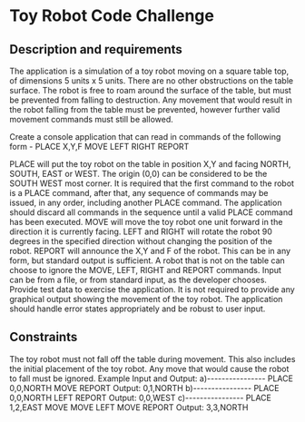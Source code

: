 # Toy Robot Code Challenge

## Description and requirements

The application is a simulation of a toy robot moving on a square table top, of dimensions 5 units x 5 units. There are no
other obstructions on the table surface. The robot is free to roam around the surface of the table, but must be prevented
from falling to destruction. Any movement that would result in the robot falling from the table must be prevented,
however further valid movement commands must still be allowed.

Create a console application that can read in commands of the following form -
PLACE X,Y,F
MOVE
LEFT
RIGHT
REPORT

PLACE will put the toy robot on the table in position X,Y and facing NORTH, SOUTH, EAST or WEST. The origin (0,0)
can be considered to be the SOUTH WEST most corner. It is required that the first command to the robot is a PLACE
command, after that, any sequence of commands may be issued, in any order, including another PLACE command. The
application should discard all commands in the sequence until a valid PLACE command has been executed. MOVE will
move the toy robot one unit forward in the direction it is currently facing.
LEFT and RIGHT will rotate the robot 90 degrees in the specified direction without changing the position of the
robot. REPORT will announce the X,Y and F of the robot. This can be in any form, but standard output is sufficient.
A robot that is not on the table can choose to ignore the MOVE, LEFT, RIGHT and REPORT commands. Input can
be from a file, or from standard input, as the developer chooses.
Provide test data to exercise the application.
It is not required to provide any graphical output showing the movement of the toy robot.
The application should handle error states appropriately and be robust to user input.

## Constraints

The toy robot must not fall off the table during movement. This also includes the initial placement of the toy robot. Any
move that would cause the robot to fall must be ignored.
Example Input and Output:
a)----------------
PLACE 0,0,NORTH
MOVE
REPORT
Output: 0,1,NORTH
b)----------------
PLACE 0,0,NORTH
LEFT
REPORT
Output: 0,0,WEST
c)----------------
PLACE 1,2,EAST
MOVE
MOVE
LEFT
MOVE
REPORT
Output: 3,3,NORTH
